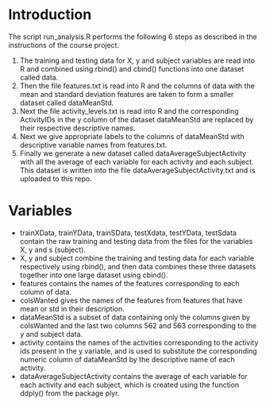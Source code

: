 # Introduction

The script run_analysis.R performs the following 6 steps as described in the instructions of the course project.
1. The training and testing data for X, y and subject variables are read into R and combined using rbind() and cbind() functions into one dataset called data.
2. Then the file features.txt is read into R and the columns of data with the mean and standard deviation features are taken to form a smaller dataset called dataMeanStd.
3. Next the file activity_levels.txt is read into R and the corresponding ActivityIDs in the y column of the dataset dataMeanStd are replaced by their respective descriptive names.
4. Next we give appropriate labels to the columns of dataMeanStd with descriptive variable names from features.txt.
5. Finally we generate a new dataset called dataAverageSubjectActivity with all the average of each variable for each activity and each subject. This dataset is written into the file dataAverageSubjectActivity.txt and is uploaded to this repo.

# Variables

* trainXData, trainYData, trainSData, testXdata, testYData, testSdata contain the raw training and testing data from the files for the variables X, y and s (subject).
* X, y and subject combine the training and testing data for each variable respectively using rbind(), and then data combines these three datasets together into one large dataset using cbind().
* features contains the names of the features corresponding to each column of data.
* colsWanted gives the names of the features from features that have mean or std in their description.
* dataMeanStd is a subset of data containing only the columns given by colsWanted and the last two columns 562 and 563 corresponding to the y and subject data.
* activity contains the names of the activities corresponding to the activity ids present in the y variable, and is used to substitute the corresponding numeric column of dataMeanStd by the descriptive name of each activity.
* dataAverageSubjectActivity contains the average of each variable for each activity and each subject, which is created using the function ddply() from the package plyr.
